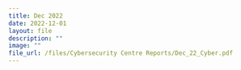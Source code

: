 ```yaml
---
title: Dec 2022
date: 2022-12-01
layout: file
description: ""
image: ""
file_url: /files/Cybersecurity Centre Reports/Dec_22_Cyber.pdf
---
```


